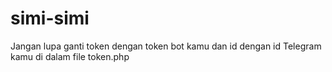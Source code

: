 # simi-simi

Jangan lupa ganti token dengan token bot kamu dan id dengan id Telegram kamu di dalam file token.php
